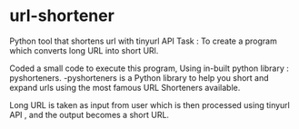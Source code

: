 # url-shortener
Python tool that shortens url with tinyurl API
Task : To create a program which converts long URL into short URl.

Coded a small code to execute this program,
Using in-built python library : pyshorteners.
-pyshorteners is a Python library to help you short and expand urls using the most famous URL Shorteners available.

Long URL is taken as input from user which is then processed using tinyurl API , and the output becomes a short URL.

